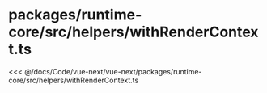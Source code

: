 # packages/runtime-core/src/helpers/withRenderContext.ts

<<< @/docs/Code/vue-next/vue-next/packages/runtime-core/src/helpers/withRenderContext.ts

